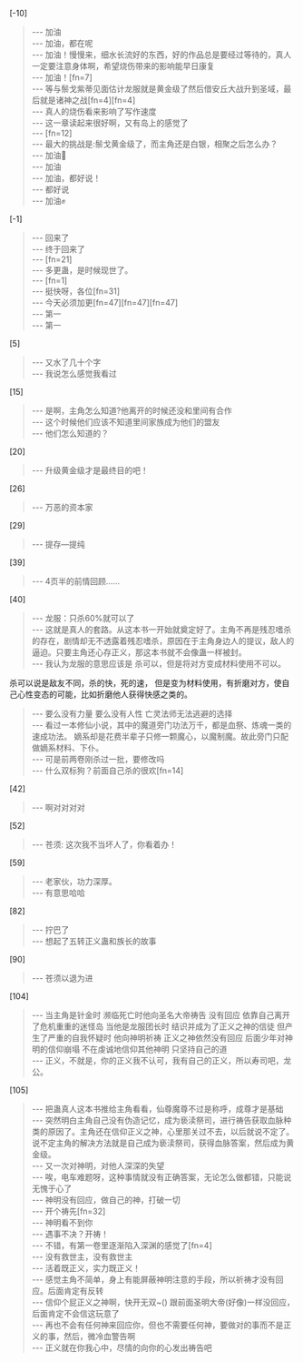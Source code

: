 
[-10] 
>--- 加油<br>
>--- 加油，都在呢<br>
>--- 加油！慢慢来，细水长流好的东西，好的作品总是要经过等待的，真人一定要注意身体啊，希望烧伤带来的影响能早日康复<br>
>--- 加油！[fn=7]<br>
>--- 等与鬃戈紫蒂见面估计龙服就是黄金级了然后借安丘大战升到圣域，最后就是诸神之战[fn=4][fn=4]<br>
>--- 真人的烧伤看来影响了写作速度<br>
>--- 这一章读起来很好啊，又有岛上的感觉了<br>
>--- [fn=12]<br>
>--- 最大的挑战是:鬃戈黄金级了，而主角还是白银，相聚之后怎么办？<br>
>--- 加油💪<br>
>--- 加油<br>
>--- 加油，都好说！<br>
>--- 都好说<br>
>--- 加油✊<br>

[-1] 
>--- 回来了<br>
>--- 终于回来了<br>
>--- [fn=21]<br>
>--- 多更蛊，是时候现世了。<br>
>--- [fn=1]<br>
>--- 挺快呀，各位[fn=31]<br>
>--- 今天必须加更[fn=47][fn=47][fn=47]<br>
>--- 第一<br>
>--- 第一<br>

[5] 
>--- 又水了几十个字<br>
>--- 我说怎么感觉我看过<br>

[15] 
>--- 是啊，主角怎么知道?他离开的时候还没和里间有合作<br>
>--- 这个时候他们应该不知道里间家族成为他们的盟友<br>
>--- 他们怎么知道的？<br>

[20] 
>--- 升级黄金级才是最终目的吧！<br>

[26] 
>--- 万恶的资本家<br>

[29] 
>--- 提存—提纯<br>

[39] 
>--- 4页半的前情回顾……<br>

[40] 
>--- 龙服：只杀60%就可以了<br>
>--- 这就是真人的套路。从这本书一开始就奠定好了。主角不再是残忍嗜杀的存在，剧情却无不透露着残忍嗜杀，原因在于主角身边人的提议，敌人的逼迫。只要主角还心存正义，那这本书就不会像蛊一样被封。<br>
>--- 我认为龙服的意思应该是
杀可以，但是将对方变成材料使用不可以。

杀可以说是敌友不同，杀的快，死的速，
但是变为材料使用，有折磨对方，使自己心性变态的可能，比如折磨他人获得快感之类的。<br>
>--- 要么没有力量 要么没有人性 亡灵法师无法逃避的选择<br>
>--- 看过一本修仙小说，其中的魔道旁门功法万千，都是血祭、炼魂一类的速成功法。
嫡系却是花费半辈子只修一颗魔心，以魔制魔。故此旁门只配做嫡系材料、下仆。<br>
>--- 可是前两卷刚杀过一批，要修改吗<br>
>--- 什么双标狗？前面自己杀的很欢[fn=14]<br>

[42] 
>--- 啊对对对对<br>

[52] 
>--- 苍须: 这次我不当坏人了，你看着办！<br>

[59] 
>--- 老家伙，功力深厚。<br>
>--- 有意思哈哈<br>

[82] 
>--- 拧巴了<br>
>--- 想起了五转正义蛊和族长的故事<br>

[90] 
>--- 苍须以退为进<br>

[104] 
>--- 当主角是针金时 濒临死亡时他向圣名大帝祷告 没有回应 依靠自己离开了危机重重的迷怪岛
当他是龙服团长时 结识并成为了正义之神的信徒 但产生了严重的自我怀疑时 他向神明祈祷 正义之神依然没有回应
后面少年对神明的信仰崩塌 不在虔诚地信仰其他神明 只坚持自己的道<br>
>--- 正义，不就是，你的正义我不认可，我有自己的正义，所以寿司吧，龙公。<br>

[105] 
>--- 把蛊真人这本书推给主角看看，仙尊魔尊不过是称呼，成尊才是基础<br>
>--- 突然明白主角自己没有伪造记忆，成为亵渎祭司，进行祷告获取血脉种类的原因了。主角还在信仰正义之神，心里那关过不去，以后就说不定了。说不定主角的解决方法就是自己成为亵渎祭司，获得血脉答案，然后成为黄金级。<br>
>--- 又一次对神明，对他人深深的失望<br>
>--- 唉，电车难题呀，这种事情就没有正确答案，无论怎么做都错，只能说无愧于心了<br>
>--- 神明没有回应，做自己的神，打破一切<br>
>--- 开个祷先[fn=32]<br>
>--- 神明看不到你<br>
>--- 遇事不决？开祷！<br>
>--- 不错，有第一卷里逐渐陷入深渊的感觉了[fn=4]<br>
>--- 没有救世主，没有救世主<br>
>--- 活着既正义，实力既正义！<br>
>--- 感觉主角不简单，身上有能屏蔽神明注意的手段，所以祈祷才没有回应。后面肯定有反转<br>
>--- 信仰个屁正义之神啊，快开无双~()
跟前面圣明大帝(好像)一样没回应，后面肯定不会信这玩意了<br>
>--- 再也不会有任何神来回应你，但也不需要任何神，要做对的事而不是正义的事，然后，微冷血警告啊<br>
>--- 正义就在你我心中，尽情的向你的心发出祷告吧<br>
